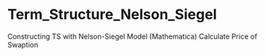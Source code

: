 # Term_Structure_Nelson_Siegel
Constructing TS with Nelson-Siegel Model (Mathematica)
Calculate Price of Swaption
